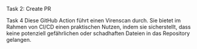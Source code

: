 Task 2: Create PR

Task 4
Diese GitHub Action führt einen Virenscan durch. Sie bietet im Rahmen von CI/CD einen praktischen Nutzen, indem sie sicherstellt, dass keine potenziell gefährlichen oder schadhaften Dateien in das Repository gelangen.